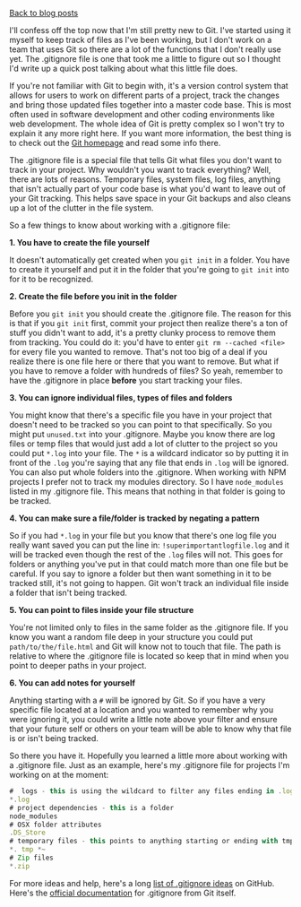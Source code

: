 [Back to blog posts](./blog.html)

I'll confess off the top now that I'm still pretty new to Git. I've started using it myself to keep track of files as I've been working, but I don't work on a team that uses Git so there are a lot of the functions that I don't really use yet. The .gitignore file is one that took me a little to figure out so I thought I'd write up a quick post talking about what this little file does.

If you're not familiar with Git to begin with, it's a version control system that allows for users to work on different parts of a project, track the changes and bring those updated files together into a master code base. This is most often used in software development and other coding environments like web development. The whole idea of Git is pretty complex so I won't try to explain it any more right here. If you want more information, the best thing is to check out the [Git homepage](https://git-scm.com/) and read some info there.

The .gitignore file is a special file that tells Git what files you don't want to track in your project. Why wouldn't you want to track everything? Well, there are lots of reasons. Temporary files, system files, log files, anything that isn't actually part of your code base is what you'd want to leave out of your Git tracking. This helps save space in your Git backups and also cleans up a lot of the clutter in the file system.

So a few things to know about working with a .gitignore file:

**1. You have to create the file yourself**

It doesn't automatically get created when you `git init` in a folder. You have to create it yourself and put it in the folder that you're going to `git init` into for it to be recognized.

**2. Create the file before you init in the folder**

Before you `git init` you should create the .gitignore file. The reason for this is that if you `git init` first, commit your project then realize there's a ton of stuff you didn't want to add, it's a pretty clunky process to remove them from tracking. You could do it: you'd have to enter `git rm --cached <file>` for every file you wanted to remove. That's not too big of a deal if you realize there is one file here or there that you want to remove. But what if you have to remove a folder with hundreds of files? So yeah, remember to have the .gitignore in place **before** you start tracking your files.

**3. You can ignore individual files, types of files and folders**

You might know that there's a specific file you have in your project that doesn't need to be tracked so you can point to that specifically. So you might put `unused.txt` into your .gitignore. Maybe you know there are log files or temp files that would just add a lot of clutter to the project so you could put `*.log` into your file. The `*` is a wildcard indicator so by putting it in front of the `.log` you're saying that any file that ends in `.log` will be ignored. You can also put whole folders into the .gitignore. When working with NPM projects I prefer not to track my modules directory. So I have `node_modules` listed in my .gitignore file. This means that nothing in that folder is going to be tracked.

**4. You can make sure a file/folder is tracked by negating a pattern**

So if you had `*.log` in your file but you know that there's one log file you really want saved you can put the line in: `!superimportantlogfile.log` and it will be tracked even though the rest of the `.log` files will not. This goes for folders or anything you've put in that could match more than one file but be careful. If you say to ignore a folder but then want something in it to be tracked still, it's not going to happen. Git won't track an individual file inside a folder that isn't being tracked.

**5. You can point to files inside your file structure**

You're not limited only to files in the same folder as the .gitignore file. If you know you want a random file deep in your structure you could put `path/to/the/file.html` and Git will know not to touch that file. The path is relative to where the .gitignore file is located so keep that in mind when you point to deeper paths in your project.

**6. You can add notes for yourself**

Anything starting with a `#` will be ignored by Git. So if you have a very specific file located at a location and you wanted to remember why you were ignoring it, you could write a little note above your filter and ensure that your future self or others on your team will be able to know why that file is or isn't being tracked.

So there you have it. Hopefully you learned a little more about working with a .gitignore file. Just as an example, here's my .gitignore file for projects I'm working on at the moment:

```javascript
#  logs - this is using the wildcard to filter any files ending in .log
*.log
# project dependencies - this is a folder
node_modules
# OSX folder attributes
.DS_Store
# temporary files - this points to anything starting or ending with tmp
*. tmp *~
# Zip files
*.zip
```

For more ideas and help, here's a long [list of .gitignore ideas](https://github.com/github/gitignore) on GitHub. Here's the [official documentation](https://git-scm.com/docs/gitignore) for .gitignore from Git itself.
